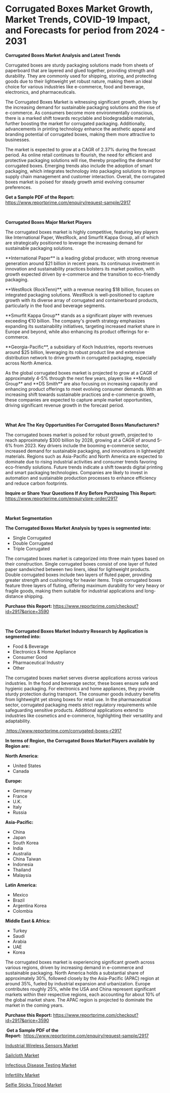 <p><h1>Corrugated Boxes Market Growth, Market Trends, COVID-19 Impact, and Forecasts for period from 2024 - 2031</h1></p><p><strong>Corrugated Boxes Market Analysis and Latest Trends</strong></p>
<p><p>Corrugated boxes are sturdy packaging solutions made from sheets of paperboard that are layered and glued together, providing strength and durability. They are commonly used for shipping, storing, and protecting goods due to their lightweight yet robust nature, making them an ideal choice for various industries like e-commerce, food and beverage, electronics, and pharmaceuticals.</p><p>The Corrugated Boxes Market is witnessing significant growth, driven by the increasing demand for sustainable packaging solutions and the rise of e-commerce. As consumers become more environmentally conscious, there is a marked shift towards recyclable and biodegradable materials, further boosting the market for corrugated packaging. Additionally, advancements in printing technology enhance the aesthetic appeal and branding potential of corrugated boxes, making them more attractive to businesses.</p><p>The market is expected to grow at a CAGR of 2.37% during the forecast period. As online retail continues to flourish, the need for efficient and protective packaging solutions will rise, thereby propelling the demand for corrugated boxes. Emerging trends also include the adoption of smart packaging, which integrates technology into packaging solutions to improve supply chain management and customer interaction. Overall, the corrugated boxes market is poised for steady growth amid evolving consumer preferences.</p></p>
<p><strong>Get a Sample PDF of the Report:&nbsp;</strong> <a href="https://www.reportprime.com/enquiry/request-sample/2917?utm_campaign=1159&utm_medium=2&utm_source=Github&utm_content=ia&utm_term=24122024&utm_id=corrugated-boxes">https://www.reportprime.com/enquiry/request-sample/2917</a></p>
<p>&nbsp;</p>
<p><strong>Corrugated Boxes Major Market Players</strong></p>
<p><p>The corrugated boxes market is highly competitive, featuring key players like International Paper, WestRock, and Smurfit Kappa Group, all of which are strategically positioned to leverage the increasing demand for sustainable packaging solutions.</p><p>**International Paper** is a leading global producer, with strong revenue generation around $21 billion in recent years. Its continuous investment in innovation and sustainability practices bolsters its market position, with growth expected driven by e-commerce and the transition to eco-friendly packaging.</p><p>**WestRock (RockTenn)**, with a revenue nearing $18 billion, focuses on integrated packaging solutions. WestRock is well-positioned to capture growth with its diverse array of corrugated and containerboard products, particularly in the food and beverage segments.</p><p>**Smurfit Kappa Group** stands as a significant player with revenues exceeding €10 billion. The company's growth strategy emphasizes expanding its sustainability initiatives, targeting increased market share in Europe and beyond, while also enhancing its product offerings for e-commerce.</p><p>**Georgia-Pacific**, a subsidiary of Koch Industries, reports revenues around $25 billion, leveraging its robust product line and extensive distribution network to drive growth in corrugated packaging, especially across North America.</p><p>As the global corrugated boxes market is projected to grow at a CAGR of approximately 4-5% through the next few years, players like **Mondi Group** and **DS Smith** are also focusing on increasing capacity and enhancing product offerings to meet evolving consumer demands. With an increasing shift towards sustainable practices and e-commerce growth, these companies are expected to capture ample market opportunities, driving significant revenue growth in the forecast period.</p></p>
<p>&nbsp;</p>
<p><strong>What Are The Key Opportunities For Corrugated Boxes Manufacturers?</strong></p>
<p><p>The corrugated boxes market is poised for robust growth, projected to reach approximately $300 billion by 2028, growing at a CAGR of around 5-6% from 2023. Key drivers include the booming e-commerce sector, increased demand for sustainable packaging, and innovations in lightweight materials. Regions such as Asia-Pacific and North America are expected to dominate due to rising industrial activities and consumer trends favoring eco-friendly solutions. Future trends indicate a shift towards digital printing and smart packaging technologies. Companies are likely to invest in automation and sustainable production processes to enhance efficiency and reduce carbon footprints.</p></p>
<p><strong>Inquire or Share Your Questions If Any Before Purchasing This Report:</strong> <a href="https://www.reportprime.com/enquiry/pre-order/2917?utm_campaign=1159&utm_medium=2&utm_source=Github&utm_content=ia&utm_term=24122024&utm_id=corrugated-boxes">https://www.reportprime.com/enquiry/pre-order/2917</a></p>
<p>&nbsp;</p>
<p><strong>Market Segmentation</strong></p>
<p><strong>The Corrugated Boxes Market Analysis by types is segmented into:</strong></p>
<p><ul><li>Single Corrugated</li><li>Double Corrugated</li><li>Triple Corrugated</li></ul></p>
<p><p>The corrugated boxes market is categorized into three main types based on their construction. Single corrugated boxes consist of one layer of fluted paper sandwiched between two liners, ideal for lightweight products. Double corrugated boxes include two layers of fluted paper, providing greater strength and cushioning for heavier items. Triple corrugated boxes feature three layers of fluting, offering maximum durability for very heavy or fragile goods, making them suitable for industrial applications and long-distance shipping.</p></p>
<p><strong>Purchase this Report:&nbsp;</strong><a href="https://www.reportprime.com/checkout?id=2917&price=3590&utm_campaign=1159&utm_medium=2&utm_source=Github&utm_content=ia&utm_term=24122024&utm_id=corrugated-boxes">https://www.reportprime.com/checkout?id=2917&price=3590</a></p>
<p>&nbsp;</p>
<p><strong>The Corrugated Boxes Market Industry Research by Application is segmented into:</strong></p>
<p><ul><li>Food & Beverage</li><li>Electronics & Home Appliance</li><li>Consumer Good</li><li>Pharmaceutical Industry</li><li>Other</li></ul></p>
<p><p>The corrugated boxes market serves diverse applications across various industries. In the food and beverage sector, these boxes ensure safe and hygienic packaging. For electronics and home appliances, they provide sturdy protection during transport. The consumer goods industry benefits from lightweight yet strong boxes for retail use. In the pharmaceutical sector, corrugated packaging meets strict regulatory requirements while safeguarding sensitive products. Additional applications extend to industries like cosmetics and e-commerce, highlighting their versatility and adaptability.</p></p>
<p><a href="https://www.reportprime.com/corrugated-boxes-r2917?utm_campaign=1159&utm_medium=2&utm_source=Github&utm_content=ia&utm_term=24122024&utm_id=corrugated-boxes">&nbsp;https://www.reportprime.com/corrugated-boxes-r2917</a></p>
<p><strong>In terms of Region, the Corrugated Boxes Market Players available by Region are:</strong></p>
<p>
    <p> <strong> North America: </strong>
        <ul>
            <li>United States</li>
            <li>Canada</li>
        </ul>
        </p> 
    <p> <strong> Europe: </strong>
        <ul>
            <li>Germany</li>
            <li>France</li>
            <li>U.K.</li>
            <li>Italy</li>
            <li>Russia</li>
        </ul>
        </p> 
    <p> <strong> Asia-Pacific: </strong>
        <ul>
            <li>China</li>
            <li>Japan</li>
            <li>South Korea</li>
            <li>India</li>
            <li>Australia</li>
            <li>China Taiwan</li>
            <li>Indonesia</li>
            <li>Thailand</li>
            <li>Malaysia</li>
        </ul>
        </p> 
    <p> <strong> Latin America: </strong>
        <ul>
            <li>Mexico</li>
            <li>Brazil</li>
            <li>Argentina Korea</li>
            <li>Colombia</li>
        </ul>
        </p> 
    <p> <strong> Middle East & Africa: </strong>
        <ul>
            <li>Turkey</li>
            <li>Saudi</li>
            <li>Arabia</li>
            <li>UAE</li>
            <li>Korea</li>
        </ul>
    </p>
    </p>
<p><p>The corrugated boxes market is experiencing significant growth across various regions, driven by increasing demand in e-commerce and sustainable packaging. North America holds a substantial share of approximately 30%, followed closely by the Asia-Pacific (APAC) region at around 35%, fueled by industrial expansion and urbanization. Europe contributes roughly 25%, while the USA and China represent significant markets within their respective regions, each accounting for about 10% of the global market share. The APAC region is projected to dominate the market in the coming years.</p></p>
<p><strong>Purchase this Report: </strong><a href="https://www.reportprime.com/checkout?id=2917&price=3590&utm_campaign=1159&utm_medium=2&utm_source=Github&utm_content=ia&utm_term=24122024&utm_id=corrugated-boxes">https://www.reportprime.com/checkout?id=2917&price=3590</a></p>
<p>&nbsp;<strong>Get a Sample PDF of the Report:&nbsp;&nbsp;</strong><a href="https://www.reportprime.com/enquiry/request-sample/2917?utm_campaign=1159&utm_medium=2&utm_source=Github&utm_content=ia&utm_term=24122024&utm_id=corrugated-boxes">https://www.reportprime.com/enquiry/request-sample/2917</a></p>
<p><strong></strong></p>
<p><p><a href="https://www.linkedin.com/pulse/in-depth-industrial-wireless-sensors-market-analysis-trends-h5ife?utm_campaign=1159&utm_medium=2&utm_source=Github&utm_content=ia&utm_term=24122024&utm_id=corrugated-boxes">Industrial Wireless Sensors Market</a></p><p><a href="https://github.com/princessbartram3/Market-Research-Report-List-1/blob/main/sailcloth-market.md?utm_campaign=1159&utm_medium=2&utm_source=Github&utm_content=ia&utm_term=24122024&utm_id=corrugated-boxes">Sailcloth Market</a></p><p><a href="https://www.linkedin.com/pulse/infectious-disease-testing-market-size-forecast-2024-2031-m8ekc?utm_campaign=1159&utm_medium=2&utm_source=Github&utm_content=ia&utm_term=24122024&utm_id=corrugated-boxes">Infectious Disease Testing Market</a></p><p><a href="https://www.linkedin.com/pulse/global-infertility-market-analysis-projected-scope-size-cagr-zszwc?utm_campaign=1159&utm_medium=2&utm_source=Github&utm_content=ia&utm_term=24122024&utm_id=corrugated-boxes">Infertility Market</a></p><p><a href="https://github.com/yankimber90yankim/Market-Research-Report-List-1/blob/main/selfie-sticks-tripod-market.md?utm_campaign=1159&utm_medium=2&utm_source=Github&utm_content=ia&utm_term=24122024&utm_id=corrugated-boxes">Selfie Sticks Tripod Market</a></p></p>